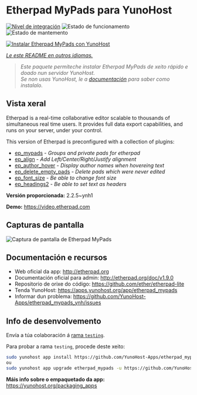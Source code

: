 <!--
NOTA: Este README foi creado automáticamente por <https://github.com/YunoHost/apps/tree/master/tools/readme_generator>
NON debe editarse manualmente.
-->

# Etherpad MyPads para YunoHost

[![Nivel de integración](https://dash.yunohost.org/integration/etherpad_mypads.svg)](https://ci-apps.yunohost.org/ci/apps/etherpad_mypads/) ![Estado de funcionamento](https://ci-apps.yunohost.org/ci/badges/etherpad_mypads.status.svg) ![Estado de mantemento](https://ci-apps.yunohost.org/ci/badges/etherpad_mypads.maintain.svg)

[![Instalar Etherpad MyPads con YunoHost](https://install-app.yunohost.org/install-with-yunohost.svg)](https://install-app.yunohost.org/?app=etherpad_mypads)

*[Le este README en outros idiomas.](./ALL_README.md)*

> *Este paquete permíteche instalar Etherpad MyPads de xeito rápido e doado nun servidor YunoHost.*  
> *Se non usas YunoHost, le a [documentación](https://yunohost.org/install) para saber como instalalo.*

## Vista xeral

Etherpad is a real-time collaborative editor scalable to thousands of simultaneous real time users. It provides full data export capabilities, and runs on your server, under your control.

This version of Etherpad is preconfigured with a collection of plugins: 

- [ep_mypads](https://www.npmjs.com/package/ep_mypads) - *Groups and private pads for etherpad*
- [ep_align](https://www.npmjs.com/package/ep_align) - *Add Left/Center/Right/Justify alignment*
- [ep_author_hover](https://www.npmjs.com/package/ep_author_hover) - *Display author names when hovereing text*
- [ep_delete_empty_pads](https://www.npmjs.com/package/ep_delete_empty_pads) - *Delete pads which were never edited*
- [ep_font_size](https://www.npmjs.com/package/ep_font_size) - *Be able to change font size*
- [ep_headings2](https://www.npmjs.com/package/ep_headings2) - *Be able to set text as headers*



**Versión proporcionada:** 2.2.5~ynh1

**Demo:** <https://video.etherpad.com>

## Capturas de pantalla

![Captura de pantalla de Etherpad MyPads](./doc/screenshots/etherpad_demo.gif)

## Documentación e recursos

- Web oficial da app: <http://etherpad.org>
- Documentación oficial para admin: <http://etherpad.org/doc/v1.9.0>
- Repositorio de orixe do código: <https://github.com/ether/etherpad-lite>
- Tenda YunoHost: <https://apps.yunohost.org/app/etherpad_mypads>
- Informar dun problema: <https://github.com/YunoHost-Apps/etherpad_mypads_ynh/issues>

## Info de desenvolvemento

Envía a túa colaboración á [rama `testing`](https://github.com/YunoHost-Apps/etherpad_mypads_ynh/tree/testing).

Para probar a rama `testing`, procede deste xeito:

```bash
sudo yunohost app install https://github.com/YunoHost-Apps/etherpad_mypads_ynh/tree/testing --debug
ou
sudo yunohost app upgrade etherpad_mypads -u https://github.com/YunoHost-Apps/etherpad_mypads_ynh/tree/testing --debug
```

**Máis info sobre o empaquetado da app:** <https://yunohost.org/packaging_apps>

